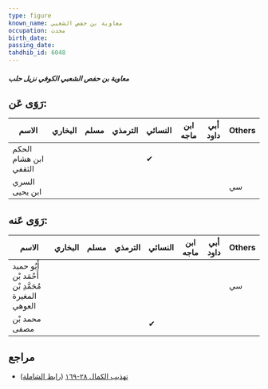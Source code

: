 ```yaml
---
type: figure
known_name: معاوية بن حفص الشعبي
occupation: محدث
birth_date:
passing_date:
tahdhib_id: 6048
---
```

##### معاوية بن حفص الشعبي الكوفي نزيل حلب

## رَوَى عَن:
| الاسم                 | البخاري | مسلم | الترمذي | النسائي | ابن ماجه | أبي داود | Others |
| --------------------- | ------- | ---- | ------- | ------- | -------- | -------- | ------ |
| الحكم ابن هشام الثقفي |         |      |         | ✔       |          |          |        |
| السري ابن يحيى        |         |      |         |         |          |          | سي     |
## رَوَى عَنه:
| الاسم                                               | البخاري | مسلم | الترمذي | النسائي | ابن ماجه | أبي داود | Others |
| --------------------------------------------------- | ------- | ---- | ------- | ------- | -------- | -------- | ------ |
| أَبُو حميد أَحْمَد بْن مُحَمَّدِ بْن المغيرة العوهي |         |      |         |         |          |          | سي     |
| محمد بْن مصفى                                       |         |      |         | ✔       |          |          |        |
## مراجع
- [تهذيب الكمال ٢٨-١٦٩](obsidian://open?vault=Tahdhib-al-Kamal&file=Figures/٦٠٤٨-معاوية%20بن%20حفص%20الشعبي%20الكوفي%20نزيل%20حلب) ([رابط الشاملة](https://shamela.ws/book/3722/15144))